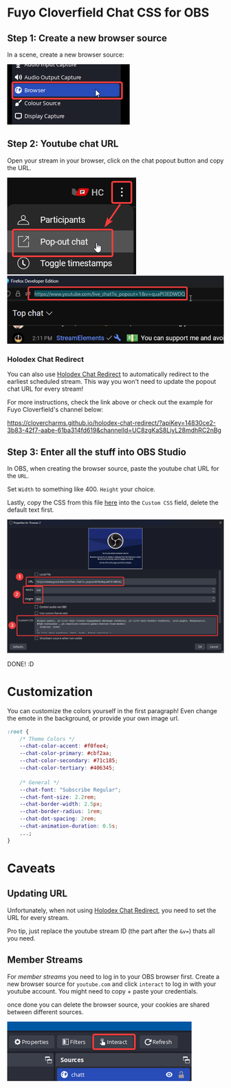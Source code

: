 # Fuyo Cloverfield Chat CSS for OBS

## Step 1: Create a new browser source

In a scene, create a new browser source:

![](readme-imgs/obs1.png)

## Step 2: Youtube chat URL

Open your stream in your browser, click on the chat popout button and copy the
URL.

![](readme-imgs/yt1.png)
![](readme-imgs/yt2.png)

### Holodex Chat Redirect

You can also use [Holodex Chat Redirect](https://github.com/clovercharms/holodex-chat-redirect) to automatically redirect to the earliest
scheduled stream. This way you won't need to update the popout chat URL for
every stream!

For more instructions, check the link above or check out the example
for Fuyo Cloverfield's channel below:

https://clovercharms.github.io/holodex-chat-redirect/?apiKey=14830ce2-3b83-42f7-aabe-61ba314fd619&channelId=UC8zgKaS8LiyL28mdhRC2nBg

## Step 3: Enter all the stuff into OBS Studio

In OBS, when creating the browser source, paste the youtube chat URL for the
`URL`.

Set `Width` to something like 400. `Height` your choice.

Lastly, copy the CSS from this file [here](yuko-chat.css) into the `Custom CSS`
field, delete the default text first.

![](readme-imgs/obs2.png)

DONE! :D

# Customization

You can customize the colors yourself in the first paragraph! Even change the
emote in the background, or provide your own image url.

```css
:root {
    /* Theme Colors */
    --chat-color-accent: #f0fee4;
    --chat-color-primary: #cbf2aa;
    --chat-color-secondary: #71c185;
    --chat-color-tertiary: #406345;

    /* General */
    --chat-font: "Subscribe Regular";
    --chat-font-size: 2.2rem;
    --chat-border-width: 2.5px;
    --chat-border-radius: 1rem;
    --chat-dot-spacing: 2rem;
    --chat-animation-duration: 0.5s;
    ...;
}
```

# Caveats

## Updating URL

Unfortunately, when not using [Holodex Chat Redirect](#holodex-chat-redirect),
you need to set the URL for every stream.

Pro tip, just replace the youtube stream ID (the part after the `&v=`) thats
all you need.

## Member Streams

For _member streams_ you need to log in to your OBS browser first. Create a new
browser source for `youtube.com` and click `interact` to log in with your
youtube account. You might need to copy + paste your credentials.

once done you can delete the browser source, your cookies are shared between
different sources.

![](readme-imgs/obs3.png)
